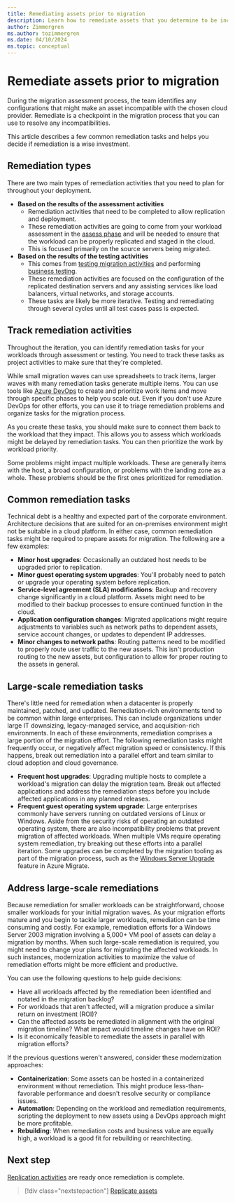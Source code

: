 ```yaml
---
title: Remediating assets prior to migration
description: Learn how to remediate assets that you determine to be incompatible with your chosen cloud provider prior to migration.
author: Zimmergren
ms.author: tozimmergren
ms.date: 04/10/2024
ms.topic: conceptual
---
```


# Remediate assets prior to migration

During the migration assessment process, the team identifies any configurations that might make an asset incompatible with the chosen cloud provider. Remediate is a checkpoint in the migration process that you can use to resolve any incompatibilities.

This article describes a few common remediation tasks and helps you decide if remediation is a wise investment.

## Remediation types

There are two main types of remediation activities that you need to plan for throughout your deployment.

- **Based on the results of the assessment activities**
  - Remediation activities that need to be completed to allow replication and deployment.
  - These remediation activities are going to come from your workload assessment in the [assess phase](../assess/index.md) and will be needed to ensure that the workload can be properly replicated and staged in the cloud.
  - This is focused primarily on the source servers being migrated.
- **Based on the results of the testing activities**
  - This comes from [testing migration activities](../deploy/migration-test.md) and performing [business testing](../release/business-test.md).
  - These remediation activities are focused on the configuration of the replicated destination servers and any assisting services like load balancers, virtual networks, and storage accounts.
  - These tasks are likely be more iterative. Testing and remediating through several cycles until all test cases pass is expected.

## Track remediation activities

Throughout the iteration, you can identify remediation tasks for your workloads through assessment or testing. You need to track these tasks as project activities to make sure that they're completed.

While small migration waves can use spreadsheets to track items, larger waves with many remediation tasks generate multiple items. You can use tools like [Azure DevOps](/azure/devops/boards/backlogs/manage-bugs) to create and prioritize work items and move through specific phases to help you scale out. Even if you don't use Azure DevOps for other efforts, you can use it to triage remediation problems and organize tasks for the migration process.

As you create these tasks, you should make sure to connect them back to the workload that they impact. This allows you to assess which workloads might be delayed by remediation tasks. You can then prioritize the work by workload priority.

Some problems might impact multiple workloads. These are generally items with the host, a broad configuration, or problems with the landing zone as a whole. These problems should be the first ones prioritized for remediation.

## Common remediation tasks

Technical debt is a healthy and expected part of the corporate environment. Architecture decisions that are suited for an on-premises environment might not be suitable in a cloud platform. In either case, common remediation tasks might be required to prepare assets for migration. The following are a few examples:

- **Minor host upgrades**: Occasionally an outdated host needs to be upgraded prior to replication.
- **Minor guest operating system upgrades**: You'll probably need to patch or upgrade your operating system before replication.
- **Service-level agreement (SLA) modifications**: Backup and recovery change significantly in a cloud platform. Assets might need to be modified to their backup processes to ensure continued function in the cloud.
- **Application configuration changes**: Migrated applications might require adjustments to variables such as network paths to dependent assets, service account changes, or updates to dependent IP addresses.
- **Minor changes to network paths**: Routing patterns need to be modified to properly route user traffic to the new assets. This isn't production routing to the new assets, but configuration to allow for proper routing to the assets in general.

## Large-scale remediation tasks

There's little need for remediation when a datacenter is properly maintained, patched, and updated. Remediation-rich environments tend to be common within large enterprises. This can include organizations under large IT downsizing, legacy-managed service, and acquisition-rich environments. In each of these environments, remediation comprises a large portion of the migration effort. The following remediation tasks might frequently occur, or negatively affect migration speed or consistency. If this happens, break out remediation into a parallel effort and team similar to cloud adoption and cloud governance.

- **Frequent host upgrades**: Upgrading multiple hosts to complete a workload's migration can delay the migration team. Break out affected applications and address the remediation steps before you include affected applications in any planned releases.
- **Frequent guest operating system upgrade**: Large enterprises commonly have servers running on outdated versions of Linux or Windows. Aside from the security risks of operating an outdated operating system, there are also incompatibility problems that prevent migration of affected workloads. When multiple VMs require operating system remediation, try breaking out these efforts into a parallel iteration. Some upgrades can be completed by the migration tooling as part of the migration process, such as the [Windows Server Upgrade](/azure/migrate/how-to-upgrade-windows) feature in Azure Migrate.

## Address large-scale remediations

Because remediation for smaller workloads can be straightforward, choose smaller workloads for your initial migration waves. As your migration efforts mature and you begin to tackle larger workloads, remediation can be time consuming and costly. For example, remediation efforts for a Windows Server 2003 migration involving a 5,000+ VM pool of assets can delay a migration by months. When such large-scale remediation is required, you might need to change your plans for migrating the affected workloads. In such instances, modernization activities to maximize the value of remediation efforts might be more efficient and productive.

You can use the following questions to help guide decisions:

- Have all workloads affected by the remediation been identified and notated in the migration backlog?
- For workloads that aren't affected, will a migration produce a similar return on investment (ROI)?
- Can the affected assets be remediated in alignment with the original migration timeline? What impact would timeline changes have on ROI?
- Is it economically feasible to remediate the assets in parallel with migration efforts?

If the previous questions weren't answered, consider these modernization approaches:

- **Containerization**: Some assets can be hosted in a containerized environment without remediation. This might produce less-than-favorable performance and doesn't resolve security or compliance issues.
- **Automation**: Depending on the workload and remediation requirements, scripting the deployment to new assets using a DevOps approach might be more profitable.
- **Rebuilding**: When remediation costs and business value are equally high, a workload is a good fit for rebuilding or rearchitecting.

## Next step

[Replication activities](./replicate.md) are ready once remediation is complete.

> [!div class="nextstepaction"]
> [Replicate assets](./replicate.md)